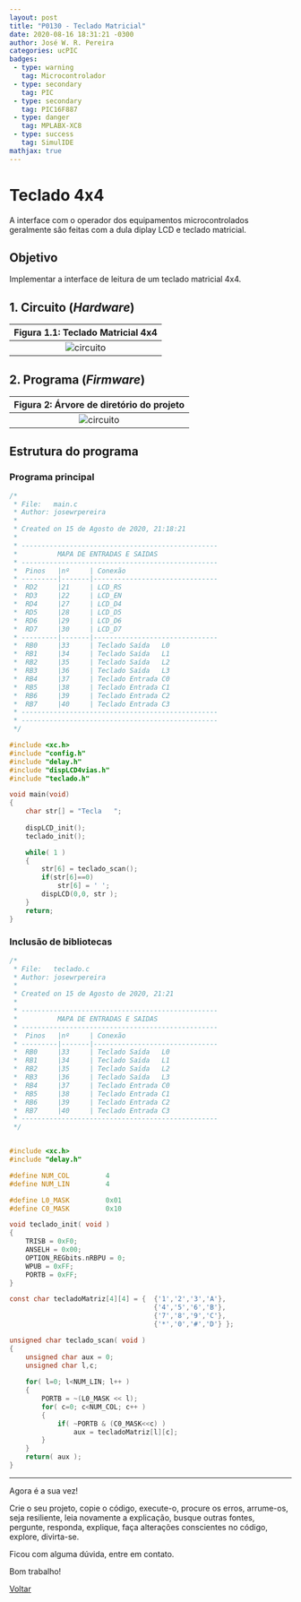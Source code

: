 ```yaml
---
layout: post
title: "P0130 - Teclado Matricial"
date: 2020-08-16 18:31:21 -0300
author: José W. R. Pereira
categories: ucPIC
badges:
 - type: warning
   tag: Microcontrolador
 - type: secondary
   tag: PIC
 - type: secondary
   tag: PIC16F887
 - type: danger
   tag: MPLABX-XC8
 - type: success
   tag: SimulIDE
mathjax: true
---
```




# Teclado 4x4 

A interface com o operador dos equipamentos microcontrolados geralmente são feitas com a dula diplay LCD e teclado matricial.

## Objetivo

Implementar a interface de leitura de um teclado matricial 4x4.

<!--more-->

## 1. Circuito (*Hardware*)


| Figura 1.1: Teclado Matricial 4x4 |
|:---------------------------------------------:|
| ![circuito]({{site.baseurlimg}}/_posts/tUcPIC/imgP0130/teclado4x4.gif{{site.rawimg}}) |




## 2. Programa (*Firmware*)


| Figura 2: Árvore de diretório do projeto |
|:----------------------------------------:|
| ![circuito]({{site.baseurlimg}}/_posts/tUcPIC/imgP0130/projectTree.jpg{{site.rawimg}})| 


## Estrutura do programa




### Programa principal

```c
/*
 * File:   main.c
 * Author: josewrpereira
 *
 * Created on 15 de Agosto de 2020, 21:18:21
 *
 * -------------------------------------------------
 *          MAPA DE ENTRADAS E SAIDAS
 * -------------------------------------------------
 *  Pinos   |nº     | Conexão
 * ---------|-------|-------------------------------
 *  RD2     |21     | LCD_RS
 *  RD3     |22     | LCD_EN
 *  RD4     |27     | LCD_D4
 *  RD5     |28     | LCD_D5
 *  RD6     |29     | LCD_D6
 *  RD7     |30     | LCD_D7
 * ---------|-------|-------------------------------
 *  RB0     |33     | Teclado Saída   L0
 *  RB1     |34     | Teclado Saída   L1
 *  RB2     |35     | Teclado Saída   L2
 *  RB3     |36     | Teclado Saída   L3
 *  RB4     |37     | Teclado Entrada C0
 *  RB5     |38     | Teclado Entrada C1
 *  RB6     |39     | Teclado Entrada C2
 *  RB7     |40     | Teclado Entrada C3
 * -------------------------------------------------
 * -------------------------------------------------
 */

#include <xc.h>
#include "config.h"
#include "delay.h"
#include "dispLCD4vias.h"
#include "teclado.h"

void main(void)
{
    char str[] = "Tecla   ";
    
    dispLCD_init();
    teclado_init();

    while( 1 )
    {
        str[6] = teclado_scan();
        if(str[6]==0)
            str[6] = ' ';
        dispLCD(0,0, str );
    }
    return;
}
```



### Inclusão de bibliotecas

```c
/*
 * File:   teclado.c
 * Author: josewrpereira
 *
 * Created on 15 de Agosto de 2020, 21:21
 * 
 * -------------------------------------------------
 *          MAPA DE ENTRADAS E SAIDAS
 * -------------------------------------------------
 *  Pinos   |nº     | Conexão
 * ---------|-------|-------------------------------
 *  RB0     |33     | Teclado Saída   L0
 *  RB1     |34     | Teclado Saída   L1
 *  RB2     |35     | Teclado Saída   L2
 *  RB3     |36     | Teclado Saída   L3
 *  RB4     |37     | Teclado Entrada C0
 *  RB5     |38     | Teclado Entrada C1
 *  RB6     |39     | Teclado Entrada C2
 *  RB7     |40     | Teclado Entrada C3
 * -------------------------------------------------
 */


#include <xc.h>
#include "delay.h"

#define NUM_COL         4
#define NUM_LIN         4

#define L0_MASK         0x01
#define C0_MASK         0x10

void teclado_init( void )
{
    TRISB = 0xF0;
    ANSELH = 0x00;
    OPTION_REGbits.nRBPU = 0;
    WPUB = 0xFF;
    PORTB = 0xFF;
}

const char tecladoMatriz[4][4] = {  {'1','2','3','A'},
                                    {'4','5','6','B'},
                                    {'7','8','9','C'},
                                    {'*','0','#','D'} };

unsigned char teclado_scan( void )
{
    unsigned char aux = 0;
    unsigned char l,c;
    
    for( l=0; l<NUM_LIN; l++ )
    {
        PORTB = ~(L0_MASK << l);
        for( c=0; c<NUM_COL; c++ )
        {
            if( ~PORTB & (C0_MASK<<c) )
                aux = tecladoMatriz[l][c];
        }
    }   
    return( aux );
}
```



<hr/>

Agora é a sua vez! 

Crie o seu projeto, copie o código, execute-o, procure os erros, arrume-os, seja resiliente, leia novamente a explicação, busque outras fontes, pergunte, responda, explique, faça alterações conscientes no código, explore, divirta-se.

Ficou com alguma dúvida, entre em contato. 

Bom trabalho! 

[Voltar]({{site.baseurl}}/docs/tecnology/ucPIC)